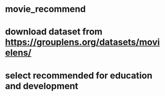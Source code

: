 # movie_recommend
# download dataset from https://grouplens.org/datasets/movielens/ 
# select recommended for education and development
